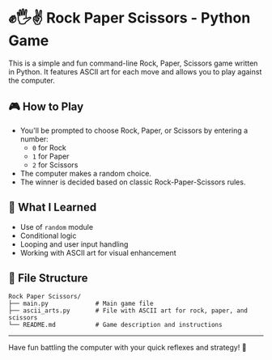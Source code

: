 # ✊🖐✌ Rock Paper Scissors - Python Game

This is a simple and fun command-line Rock, Paper, Scissors game written in Python. It features ASCII art for each move and allows you to play against the computer.

## 🎮 How to Play

- You'll be prompted to choose Rock, Paper, or Scissors by entering a number:
  - `0` for Rock
  - `1` for Paper
  - `2` for Scissors
- The computer makes a random choice.
- The winner is decided based on classic Rock-Paper-Scissors rules.

## 🧠 What I Learned

- Use of `random` module
- Conditional logic
- Looping and user input handling
- Working with ASCII art for visual enhancement

## 📂 File Structure

```
Rock Paper Scissors/
├── main.py             # Main game file
├── ascii_arts.py       # File with ASCII art for rock, paper, and scissors
└── README.md           # Game description and instructions
```

---

Have fun battling the computer with your quick reflexes and strategy! 🎉
